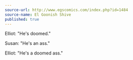 ```yaml
---
source-url: http://www.egscomics.com/index.php?id=1484
source-name: El Goonish Shive
published: true
---
```


<p>Elliot: "He's doomed."</p>

<p>Susan: "He's an ass."</p>

<p>Elliot: "He's a doomed ass."</p>


